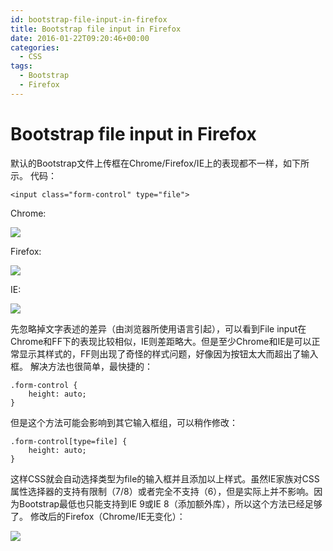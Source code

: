 ```yaml
---
id: bootstrap-file-input-in-firefox
title: Bootstrap file input in Firefox
date: 2016-01-22T09:20:46+00:00
categories:
  - CSS
tags:
  - Bootstrap
  - Firefox
---
```


# Bootstrap file input in Firefox

默认的Bootstrap文件上传框在Chrome/Firefox/IE上的表现都不一样，如下所示。 代码：

```
<input class="form-control" type="file">
```

Chrome:

![](https://user-images.githubusercontent.com/5960988/48595781-3c89e580-e991-11e8-862e-85065c8e5600.png)

Firefox:

![](https://user-images.githubusercontent.com/5960988/48595784-3d227c00-e991-11e8-84c4-7d2db516c937.png)

IE:

![](https://user-images.githubusercontent.com/5960988/48595780-3c89e580-e991-11e8-81d2-824167e8e0ba.png)

先忽略掉文字表述的差异（由浏览器所使用语言引起），可以看到File input在Chrome和FF下的表现比较相似，IE则差距略大。但是至少Chrome和IE是可以正常显示其样式的，FF则出现了奇怪的样式问题，好像因为按钮太大而超出了输入框。 解决方法也很简单，最快捷的：

```
.form-control {
    height: auto;
}
```

但是这个方法可能会影响到其它输入框组，可以稍作修改：

```
.form-control[type=file] {
    height: auto;
}
```

这样CSS就会自动选择类型为file的输入框并且添加以上样式。虽然IE家族对CSS属性选择器的支持有限制（7/8）或者完全不支持（6），但是实际上并不影响。因为Bootstrap最低也只能支持到IE 9或IE 8（添加额外库），所以这个方法已经足够了。 修改后的Firefox（Chrome/IE无变化）：

![](https://user-images.githubusercontent.com/5960988/48595785-3d227c00-e991-11e8-81e8-b22b912b7206.png)
